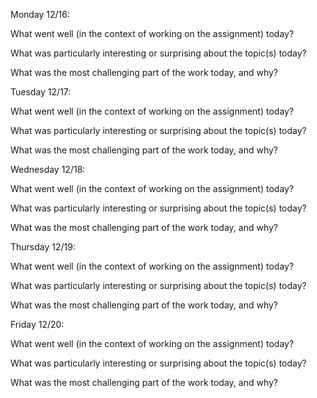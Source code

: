 Monday 12/16: 

What went well (in the context of working on the assignment) today?

What was particularly interesting or surprising about the topic(s) today?

What was the most challenging part of the work today, and why?

Tuesday 12/17: 

What went well (in the context of working on the assignment) today?

What was particularly interesting or surprising about the topic(s) today?

What was the most challenging part of the work today, and why?

Wednesday 12/18:

What went well (in the context of working on the assignment) today?

What was particularly interesting or surprising about the topic(s) today?

What was the most challenging part of the work today, and why?

Thursday 12/19:

What went well (in the context of working on the assignment) today?

What was particularly interesting or surprising about the topic(s) today?

What was the most challenging part of the work today, and why?

Friday 12/20:

What went well (in the context of working on the assignment) today?

What was particularly interesting or surprising about the topic(s) today?

What was the most challenging part of the work today, and why?
